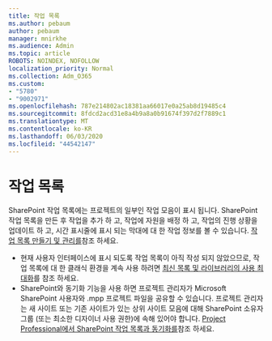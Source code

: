 ```yaml
---
title: 작업 목록
ms.author: pebaum
author: pebaum
manager: mnirkhe
ms.audience: Admin
ms.topic: article
ROBOTS: NOINDEX, NOFOLLOW
localization_priority: Normal
ms.collection: Adm_O365
ms.custom:
- "5780"
- "9002971"
ms.openlocfilehash: 787e214802ac18381aa66017e0a25ab8d19485c4
ms.sourcegitcommit: 8fdcd2acd31e8a4b9a8a0b91674f397d2f7889c1
ms.translationtype: MT
ms.contentlocale: ko-KR
ms.lasthandoff: 06/03/2020
ms.locfileid: "44542147"
---
```

# <a name="task-list"></a>작업 목록

SharePoint 작업 목록에는 프로젝트의 일부인 작업 모음이 표시 됩니다. SharePoint 작업 목록을 만든 후 작업을 추가 하 고, 작업에 자원을 배정 하 고, 작업의 진행 상황을 업데이트 하 고, 시간 표시줄에 표시 되는 막대에 대 한 작업 정보를 볼 수 있습니다. [작업 목록 만들기 및 관리를](https://support.microsoft.com/office/create-and-manage-a-project-task-list-466ad207-46fd-4c77-9af1-41bc23cec21a)참조 하세요.  

-   현재 사용자 인터페이스에 표시 되도록 작업 목록이 아직 작성 되지 않았으므로, 작업 목록에 대 한 클래식 환경을 계속 사용 하려면 [최신 목록 및 라이브러리의 사용 최대화](https://docs.microsoft.com/sharepoint/dev/transform/modernize-userinterface-lists-and-libraries)를 참조 하세요.
-   SharePoint와 동기화 기능을 사용 하면 프로젝트 관리자가 Microsoft SharePoint 사용자와 .mpp 프로젝트 파일을 공유할 수 있습니다. 프로젝트 관리자는 새 사이트 또는 기존 사이트가 있는 상위 사이트 모음에 대해 SharePoint 소유자 그룹 (또는 최소한 디자이너 사용 권한)에 속해 있어야 합니다. [Project Professional에서 SharePoint 작업 목록과 동기화를](https://docs.microsoft.com/office/troubleshoot/project/sync-with-tasks-from-project)참조 하세요.